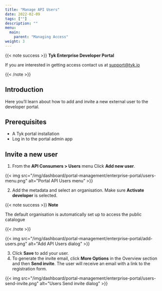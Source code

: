 ```yaml
---
title: "Manage API Users"
date: 2022-02-09
tags: [""]
description: ""
menu:
  main:
    parent: "Managing Access"
weight: 3
---
```


{{< note success >}}
**Tyk Enterprise Developer Portal**

If you are interested in getting access contact us at [support@tyk.io](<mailto:support@tyk.io?subject=Tyk Enterprise Portal Beta>)

{{< /note >}}

## Introduction

Here you’ll learn about how to add and invite a new external user to the developer portal.

## Prerequisites

- A Tyk portal installation
- Log in to the portal admin app

## Invite a new user

1. From the **API Consumers > Users** menu Click **Add new user**.

{{< img src="/img/dashboard/portal-management/enterprise-portal/users-menu.png" alt="Portal API Users menu" >}}

2. Add the metadata and select an organisation. Make sure **Activate developer** is selected.

{{< note success >}}
**Note**

The default organisation is automatically set up to access the public catalogue


{{< /note >}}

{{< img src="/img/dashboard/portal-management/enterprise-portal/add-users.png" alt="Add API Users dialog" >}}

3. Click **Save** to add your user.
4. To generate the invite email, click **More Options** in the Overview section and then **Send invite**. The user will receive an email with a link to the registration form.

{{< img src="/img/dashboard/portal-management/enterprise-portal/users-send-invite.png" alt="Users Send invite dialog" >}}